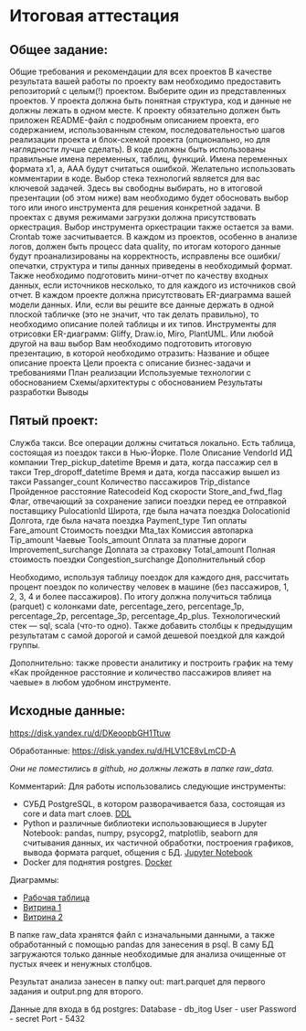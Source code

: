 # Итоговая аттестация

## Общее задание:
Общие требования и рекомендации для всех проектов
В качестве результата вашей работы по проекту вам необходимо предоставить репозиторий с целым(!) проектом. Выберите один из представленных проектов.
У проекта должна быть понятная структура, код и данные не должны лежать в одном месте.
К проекту обязательно должен быть приложен README-файл с подробным описанием проекта, его содержанием, использованным стеком, последовательностью шагов реализации проекта и блок-схемой проекта (опционально, но для наглядности лучше сделать).
В коде должны быть использованы правильные имена переменных, таблиц, функций. Имена переменных формата x1, a, AAA будут считаться ошибкой.
Желательно использовать комментарии в коде.
Выбор стека технологий является для вас ключевой задачей. Здесь вы свободны выбирать, но в итоговой презентации (об этом ниже) вам необходимо будет обосновать выбор того или иного инструмента для решения конкретной задачи.
В проектах с двумя режимами загрузки должна присутствовать оркестрация. Выбор инструмента оркестрации также остается за вами. Crontab тоже засчитывается.
В каждом из проектов, особенно в анализе логов, должен быть процесс data quality, по итогам которого данные будут проанализированы на корректность, исправлены все ошибки/опечатки, структура и типы данных приведены в необходимый формат. Также необходимо подготовить мини-отчет по качеству входных данных, если источников несколько, то для каждого из источников свой отчет.
В каждом проекте должна присутствовать ER-диаграмма вашей модели данных. Или, если вы решите все данные держать в одной плоской табличке (это не значит, что так делать правильно), то необходимо описание полей таблицы и их типов. Инструменты для отрисовки ER-диаграмм:
Gliffy, Draw.io, Miro, PlantUML.
Или любой другой на ваш выбор 
Вам необходимо подготовить итоговую презентацию, в которой необходимо отразить:
Название и общее описание проекта
Цели проекта с описание бизнес-задачи и требованиями
План реализации
Используемые технологии с обоснованием
Схемы/архитектуры с обоснованием 
Результаты разработки
Выводы

## Пятый проект:
Служба такси.
Все операции должны считаться локально.
Есть таблица, состоящая из поездок такси в Нью-Йорке.
Поле					Описание
VendorId				ИД компании
Trep_pickup_datetime	Время и дата, когда пассажир сел в такси
Trep_dropoff_datetime	Время и дата, когда пассажир вышел из такси
Passanger_count			Количество пассажиров
Trip_distance			Пройденное расстояние
Ratecodeid				Код скорости
Store_and_fwd_flag		Флаг, отвечающий за сохранение записи поездки перед ее отправкой поставщику
PulocationId			Широта, где была начата поездка
Dolocationid			Долгота, где была начата поездка
Payment_type			Тип оплаты
Fare_amount				Стоимость поездки
Mta_tax					Комиссия автопарка
Tip_amount				Чаевые
Tools_amount			Оплата за платные дороги
Improvement_surchange	Доплата за страховку
Total_amount			Полная стоимость поездки
Congestion_surchange	Дополнительный сбор 

Необходимо, используя таблицу поездок для каждого дня, рассчитать процент поездок по количеству человек в машине (без пассажиров, 1, 2, 3, 4 и более пассажиров). По итогу должна получиться таблица (parquet) с колонками date, percentage_zero, percentage_1p, percentage_2p, percentage_3p, percentage_4p_plus. Технологический стек — sql, scala (что-то одно). 
Также добавить столбцы к предыдущим результатам с самой дорогой и самой дешевой поездкой для каждой группы.

Дополнительно: также провести аналитику и построить график на тему «Как пройденное расстояние и количество пассажиров влияет на чаевые» в любом удобном инструменте.


## Исходные данные:
https://disk.yandex.ru/d/DKeoopbGH1Ttuw

Обработанные:
https://disk.yandex.ru/d/HLV1CE8vLmCD-A

*Они не поместились в github, но должны лежать в папке raw_data.*

Комментарий:
Для работы использовались следующие инструменты:
 - СУБД PostgreSQL, в котором разворачивается база, состоящая из core и data mart слоев.
	[DDL](psql/DDL.sql)
 - Python и различные библиотеки использовающиеся в Jupyter Notebook: pandas, numpy, psycopg2, matplotlib, seaborn для считывания данных, их частичной обработки, построения графиков, вывода формата parquet, общения с БД.
	[Jupyter Notebook](scripts.ipynb)
 - Docker для поднятия postgres. 
	[Docker](docker-compose.yml)
	
Диаграммы:
 -  [Рабочая таблица](ER-diagrams/core.png)
 -  [Витрина 1](ER-diagrams/mart_1.png)
 -  [Витрина 2](ER-diagrams/mart_2.png)
  
В папке raw_data хранятся файл с изначальными данными, а также обработанный с помощью pandas для занесения в psql.
В саму БД загружаются только данные необходимые для анализа очищенные от пустых ячеек и ненужных столбцов.

Результат анализа занесен в папку out: mart.parquet для первого задания и output.png для второго.

Данные для входа в бд postgres:
 Database - db_itog
 User - user
 Password - secret
 Port - 5432